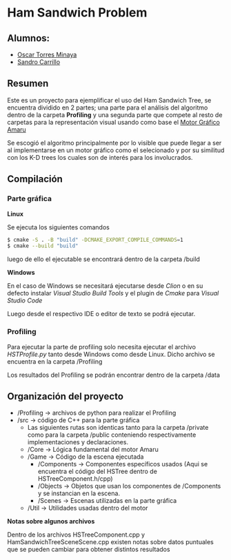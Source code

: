 # Ham Sandwich Problem

## Alumnos:
- [Oscar Torres Minaya](https://github.com/MrElmo3)
- [Sandro Carrillo](https://github.com/SandroCJ210)

## Resumen
Este es un proyecto para ejemplificar el uso del Ham Sandwich Tree, se encuentra dividido en 2 partes;
una parte para el análisis del algoritmo dentro de la carpeta **Profiling** 
y una segunda parte que compete al resto de carpetas para la representación visual usando como base 
el [Motor Gráfico Amaru](https://github.com/MrElmo3/AmaruEngine)

Se escogió el algoritmo principalmente por lo visible que puede llegar a ser al implementarse en un motor gráfico como el selecionado y por su similitud con los K-D trees los cuales son de interés para los involucrados.

## Compilación

### Parte gráfica

**Linux**

Se ejecuta los siguientes comandos

```zsh
$ cmake -S . -B "build" -DCMAKE_EXPORT_COMPILE_COMMANDS=1
$ cmake --build "build"
```

luego de ello el ejecutable se encontrará dentro de la carpeta /build

**Windows**

En el caso de Windows se necesitará ejecutarse desde *Clion* o en su defecto 
instalar *Visual Studio Build Tools* y el plugin de *Cmake* para *Visual Studio Code*

Luego desde el respectivo IDE o editor de texto se podrá ejecutar.

### Profiling

Para ejecutar la parte de profiling solo necesita ejecutar el archivo *HSTProfile.py* tanto desde Windows como desde Linux. Dicho archivo se encuentra en la carpeta /Profiling

Los resultados del Profiling se podrán encontrar dentro de la carpeta /data

## Organización del proyecto

- /Profiling -> archivos de python para realizar el Profiling
- /src -> código de C++ para la parte gráfica
	- Las siguientes rutas son identicas tanto para la carpeta /private como para la carpeta /public
	conteniendo respectivamente implementaciones y declaraciones.
	- /Core -> Lógica fundamental del motor Amaru
	- /Game -> Código de la escena ejecutada
		- /Components -> Componentes específicos usados
		(Aqui se encuentra el código del HSTree dentro de HSTreeComponent.h/cpp)
		- /Objects -> Objetos que usan los componentes de /Components y se instancian en la escena.
		- /Scenes -> Escenas utilizadas en la parte gráfica
	- /Util -> Utilidades usadas dentro del motor

**Notas sobre algunos archivos**

Dentro de los archivos HSTreeComponent.cpp y HamSandwichTreeSceneScene.cpp existen notas sobre datos puntuales que se pueden cambiar para obtener distintos resultados


